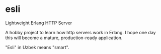# esli
Lightweight Erlang HTTP Server 

A hobby project to learn how http servers work in Erlang. I hope one day this will become a mature, production-ready application.

"Esli" in Uzbek means "smart".
